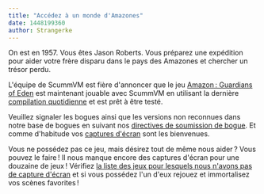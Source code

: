 ```yaml
---
title: "Accédez à un monde d'Amazones"
date: 1448199360
author: Strangerke
---
```


On est en 1957. Vous êtes Jason Roberts. Vous préparez une expédition pour aider votre frère disparu dans le pays des Amazones et chercher un trésor perdu.

L'équipe de ScummVM est fière d'annoncer que le jeu [Amazon : Guardians of Eden](http://www.mobygames.com/game/dos/amazon-guardians-of-eden) est maintenant jouable avec ScummVM en utilisant la dernière [compilation quotidienne](/downloads/#daily) et est prêt à être testé.

Veuillez signaler les bogues ainsi que les versions non reconnues dans notre base de bogues en suivant nos [directives de soumission de bogue](/faq/#question.report-bugs). Et comme d'habitude vos [captures d'écran](http://wiki.scummvm.org/index.php/Screenshots) sont les bienvenues.

Vous ne possédez pas ce jeu, mais désirez tout de même nous aider ? Vous pouvez le faire ! Il nous manque encore des captures d'écran pour une douzaine de jeux ! Vérifiez [la liste des jeux pour lesquels nous n'avons pas de capture d'écran](http://wiki.scummvm.org/index.php/Screenshots#List_of_screenshots_we_need) et si vous possédez l'un d'eux rejouez et immortalisez vos scènes favorites !
